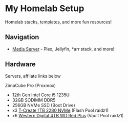 # My Homelab Setup
Homelab stacks, templates, and more fun resources! 

## Navigation
* [Media Server](https://github.com/TechHutTV/homelab/tree/main/media) - Plex, Jellyfin, *arr stack, and more!

## Hardware

Servers, affilate links below

ZimaCube Pro (Proxmox)
* 12th Gen Intel Core i5 1235U
* 32GB SODIMM DDR5
* 256GB NVMe SSD (Boot Drive)
* x3 [T-Create 1TB 2280 NVMe](https://amzn.to/4dGvwMx) (Flash Pool raidz1)
* x6 [Western Digital 4TB WD Red Plus](https://amzn.to/4gCpv6d) (Vault Pool raidz1)
